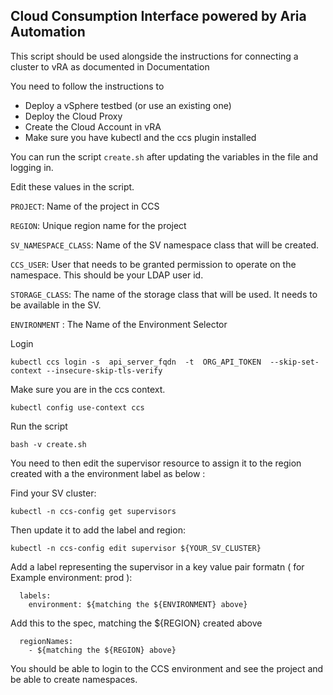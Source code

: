 ## Cloud Consumption Interface powered by Aria Automation

This script should be used alongside the instructions for connecting a cluster to vRA as documented in Documentation 


You need to follow the instructions to
* Deploy a vSphere testbed (or use an existing one)
* Deploy the Cloud Proxy
* Create the Cloud Account in vRA
* Make sure you have kubectl and the ccs plugin installed

You can run the script `create.sh` after updating the variables in the file and logging in.

Edit these values in the script.

`PROJECT`: Name of the project in CCS

`REGION`: Unique region name for the project

`SV_NAMESPACE_CLASS`: Name of the SV namespace class that will be created.

`CCS_USER`: User that needs to be granted permission to operate on the namespace. 
This should be your LDAP user id.

`STORAGE_CLASS`: The name of the storage class that will be used. It needs to be available in the SV.

`ENVIRONMENT` : The  Name of the Environment Selector

Login
```
kubectl ccs login -s  api_server_fqdn  -t  ORG_API_TOKEN  --skip-set-context --insecure-skip-tls-verify
```
Make sure you are in the ccs context.
```
kubectl config use-context ccs
```
Run the script
```
bash -v create.sh
```

You need to then edit the supervisor resource to assign it to the region created with a the environment label as below :

Find your SV cluster:
```
kubectl -n ccs-config get supervisors
```

Then update it to add the label and region:

```
kubectl -n ccs-config edit supervisor ${YOUR_SV_CLUSTER}
```

Add a label representing the supervisor in a key value pair formatn ( for Example environment: prod ):
```
  labels: 
    environment: ${matching the ${ENVIRONMENT} above}
```

Add this to the spec, matching the ${REGION} created above
```
  regionNames:
    - ${matching the ${REGION} above}
```

You should be able to login to the CCS environment and see the project and be able to create namespaces.
